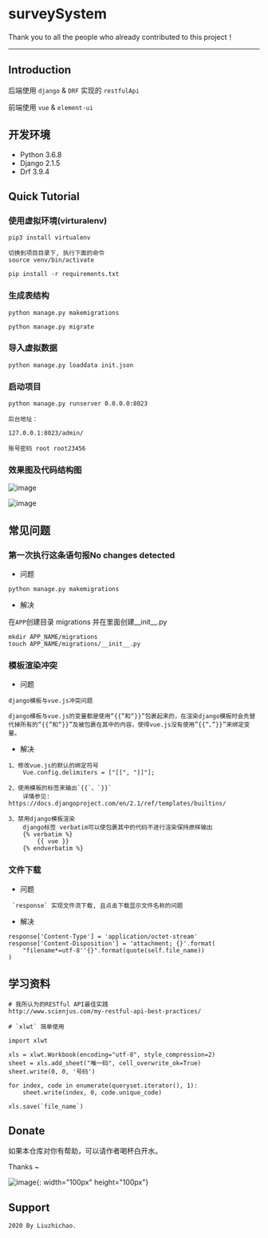# surveySystem

Thank you to all the people who already contributed to this project！

---

## Introduction

后端使用 `django` & `DRF` 实现的 `restfulApi`  

前端使用 `vue` & `element-ui` 

## 开发环境

- Python 3.6.8  
- Django 2.1.5
- Drf 3.9.4 

## Quick Tutorial

### 使用虚拟环境(virturalenv)

```
pip3 install virtualenv

切换到项目目录下, 执行下面的命令
source venv/bin/activate

pip install -r requirements.txt

```

### 生成表结构

```
python manage.py makemigrations

python manage.py migrate
```

### 导入虚拟数据

```
python manage.py loaddata init.json
```

### 启动项目

```
python manage.py runserver 0.0.0.0:8023

后台地址：

127.0.0.1:8023/admin/

账号密码 root root23456
```

### 效果图及代码结构图

![image](https://hcdn2.luffycity.com/media/frontend/information/6DBA4BE6-8EA5-4AA7-A673-457D30FE906A.png)

![image](https://hcdn2.luffycity.com/media/frontend/information/59A544B3-AE40-48DF-BA8A-2D58CB8CE9F2_PoEo0dr.png)

## 常见问题

### 第一次执行这条语句报No changes detected

* 问题

```
python manage.py makemigrations
```

* 解决

在`APP`创建目录 migrations 并在里面创建__init__.py
```
mkdir APP_NAME/migrations
touch APP_NAME/migrations/__init__.py
```

### 模板渲染冲突

* 问题

```
django模板与vue.js冲突问题

django模板与vue.js的变量都是使用“{{”和“}}”包裹起来的，在渲染django模板时会先替代掉所有的“{{”和“}}”及被包裹在其中的内容，使得vue.js没有使用”{{“、”}}”来绑定变量。

```

* 解决

```
1、修改vue.js的默认的绑定符号
    Vue.config.delimiters = ["[[", "]]"];
    
2、使用模板的标签来输出`{{`、`}}`
    详情参见: https://docs.djangoproject.com/en/2.1/ref/templates/builtins/
    
3、禁用django模板渲染
    django标签 verbatim可以使包裹其中的代码不进行渲染保持原样输出
    {% verbatim %}
        {{ vue }}
    {% endverbatim %}
```

### 文件下载

* 问题

```
 `response` 实现文件流下载, 且点击下载显示文件名称的问题
```

* 解决

```
response['Content-Type'] = 'application/octet-stream'
response['Content-Disposition'] = 'attachment; {}'.format(
    "filename*=utf-8''{}".format(quote(self.file_name))
)
```

## 学习资料

```
# 我所认为的RESTful API最佳实践
http://www.scienjus.com/my-restful-api-best-practices/

# `xlwt` 简单使用

import xlwt

xls = xlwt.Workbook(encoding="utf-8", style_compression=2)
sheet = xls.add_sheet("唯一码", cell_overwrite_ok=True)
sheet.write(0, 0, '号码')

for index, code in enumerate(queryset.iterator(), 1):
    sheet.write(index, 0, code.unique_code)

xls.save(`file_name`)

```

## Donate

如果本仓库对你有帮助，可以请作者喝杯白开水。

Thanks ~

![image](https://hcdn2.luffycity.com/media/frontend/books/1711584789344_.pic.jpg){: width="100px" height="100px"}

## Support

```
2020 By Liuzhichao.
```
